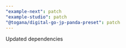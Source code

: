 ```yaml
---
"example-next": patch
"example-studio": patch
"@togana/digital-go-jp-panda-preset": patch
---
```


Updated dependencies
